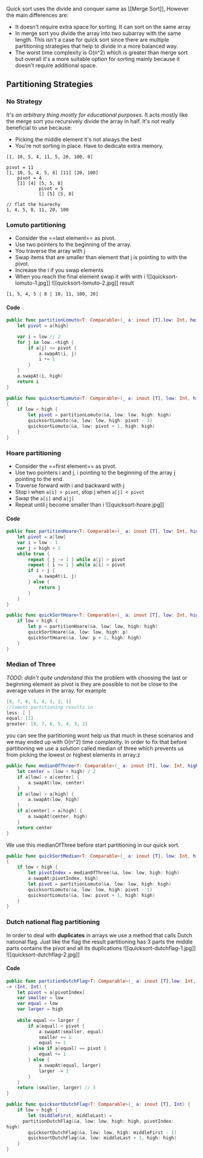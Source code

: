 Quick sort uses the divide and conquer same as [[Merge Sort]], However the main differences are:
* It doesn't require extra space for sorting. It can sort on the same array
* In merge sort you divide the array into two subarray with the same length. This isn't a case for quick sort since there are multiple partitioning strategies that help to divide in a more balanced way.
* The worst time complexity is O(n^2) which is greater than merge sort but overall it's a more suitable option for sorting mainly because it doesn't require additional space.
## Partitioning Strategies
### No Strategy
*It's an arbitrary thing mostly for educational purposes.*
It acts mostly like the merge sort you recursively divide the array in half. It's not really beneficial to use because:
* Picking the middle element it's not always the best
* You're not sorting in place. Have to dedicate extra memory.
```
[1, 10, 5, 4, 11, 5, 20, 100, 8]

pivot = 11
[1, 10, 5, 4, 5, 8] [11] [20, 100]
	pivot = 4
	[1] [4] [5, 5, 8]
			pivot = 5
			[] [5] [5, 8]

// flat the hiarechy
1, 4, 5, 8, 11, 20, 100
```

### Lomuto partitioning
* Consider the ==last element== as pivot.
* Use two pointers to the beginning of the array.
* You traverse the array with j
* Swap items that are smaller than element that j is pointing to with the pivot.
* Increase the i if you swap elements
* When you reach the final element swap it with with i
![[quicksort-lomuto-1.jpg]]
![[quicksort-lomuto-2.jpg]]
result
```
[1, 5, 4, 5 | 8 | 10, 11, 100, 20]
```
#### Code
```swift
public func partitionLomuto<T: Comparable>(_ a: inout [T],low: Int, height: Int) -> Int
	let pivot = a[high]

	var i = low // 2
	for j in low..<high {
		if a[j] <= pivot {
			a.swapAt(i, j)
			i += 1 
		}
	}
	a.swapAt(i, high)
	return i
}

public func quicksortLomuto<T: Comparable>(_ a: inout [T], low: Int, high: Int)
{
	if low < high {
		let pivot = partitionLomuto(&a, low: low, high: high)
		quicksortLomuto(&a, low: low, high: pivot - 1)
		quicksortLomuto(&a, low: pivot + 1, high: high)
	} 
}
```
### Hoare partitioning
* Consider the ==first element== as pivot.
* Use two pointers i and j, i pointing to the beginning of the array j pointing to the end.
* Traverse forward with i and backward with j
* Stop i when `a[i] > pivot`, stop j when `a[j] < pivot`
* Swap the `a[i]` and `a[j]`
* Repeat until j become smaller than i
![[quicksort-hoare.jpg]]
#### Code
```swift
public func partitionHoare<T: Comparable>(_ a: inout [T], low: Int, high: Int) -> Int {
	let pivot = a[low]
	var i = low - 1
	var j = high + 1
	while true {
		repeat { j -= 1 } while a[j] > pivot
		repeat { i += 1 } while a[i] < pivot
		if i < j {
			a.swapAt(i, j)
		} else {
			return j
		}
	}
}

public func quickSortHoare<T: Comparable>(_ a: inout [T], low: Int, high: Int, verbose: Bool = false) {
	if low < high {
		let p = partitionHoare(&a, low: low, high: high)
		quickSortHoare(&a, low: low, high: p)
		quickSortHoare(&a, low: p + 1, high: high)
	}
}
```
### Median of Three
*TODO: didn't quite understand this*
the problem with choosing the last or beginning element as pivot is they are possible to not be close to the average values in the array.
for example
```swift
[8, 7, 6, 5, 4, 3, 2, 1]
//lomuto partitioning results in
less: [ ]
equal: [1]
greater: [8, 7, 6, 5, 4, 3, 2]
```
you can see the partitioning wont help us that much in these scenarios and we may ended up with O(n^2) time complexity. In order to fix that before partitioning we use a solution called median of three which prevents us from picking the lowest or highest elements in array:z

```swift
public func medianOfThree<T: Comparable>(_ a: inout [T], low: Int, high: Int) -> Int {
	let center = (low + high) / 2
	if a[low] > a[center] {
	    a.swapAt(low, center)
	}
	if a[low] > a[high] {
		a.swapAt(low, high)
	}
	if a[center] > a[high] {
		a.swapAt(center, high)
	}
	return center
}
```
We use this medianOfThree before start partitioning in our quick sort.
```swift
public func quickSortMedian<T: Comparable>(_ a: inout [T], low: Int, high: Int)
{
	if low < high {
		let pivotIndex = medianOfThree(&a, low: low, high: high)
		a.swapAt(pivotIndex, high)
		let pivot = partitionLomuto(&a, low: low, high: high)
		quicksortLomuto(&a, low: low, high: pivot - 1)
		quicksortLomuto(&a, low: pivot + 1, high: high)
	} 
}
```
### Dutch national flag partitioning
In order to deal with **duplicates** in arrays we use a method that calls Dutch national flag. Just like the flag the result partitioning has 3 parts the middle parts contains the pivot and all its duplications
![[quicksort-dutchflag-1.jpg]]
![[quicksort-dutchflag-2.jpg]]
#### Code
```swift
public func partitionDutchFlag<T: Comparable>(_ a: inout [T],low: Int, high: Int, pivotIndex: Int)
-> (Int, Int) {
	let pivot = a[pivotIndex]
	var smaller = low 
	var equal = low 
	var larger = high 
  
	while equal <= larger { 
		if a[equal] < pivot {
			a.swapAt(smaller, equal)
			smaller += 1
			equal += 1
		} else if a[equal] == pivot {
			equal += 1
		} else {
			a.swapAt(equal, larger)
			larger -= 1 
		}
	}
	return (smaller, larger) // 5
}

public func quicksortDutchFlag<T: Comparable>(_ a: inout [T], Int) {
	if low < high {
		let (middleFirst, middleLast) =
      partitionDutchFlag(&a, low: low, high: high, pivotIndex:
high)
		quicksortDutchFlag(&a, low: low, high: middleFirst - 1)
		quicksortDutchFlag(&a, low: middleLast + 1, high: high)
	}
}
```